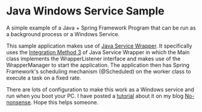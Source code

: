 Java Windows Service Sample
========================

A simple example of a Java + Spring Framework Program that can be run as a background process or a Windows Service.

This sample application makes use of [Java Service Wrapper](http://wrapper.tanukisoftware.com). It specifically uses the [Integration Method 3](http://wrapper.tanukisoftware.com/doc/english/integrate-listener.html) of Java Service Wrapper in which the Main class implements the WrapperListener interface and makes use of the WrapperManager to start the application. The application then has Spring Framework's scheduling mechanism (@Scheduled) on the worker class to execute a task on a fixed rate. 

There are lots of configuration to make this work as a Windows service and run when you boot your PC. I have posted a [tutorial](http://benjsicam.me/blog/running-a-java-application-as-a-windows-service-part-1-tutorial/) about it on my blog [No-nonsense](http://benjsicam.me). Hope this helps someone.